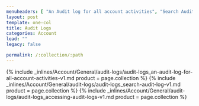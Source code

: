 ```yaml
---
menuheaders: [ "An Audit log for all account activities", "Search Audit Log", "Accessing Audit Logs" ]
layout: post
template: one-col
title: Audit Logs
categories: Account
lead: ""
legacy: false

permalink: /:collection/:path
---
```





<a href="#an-audit-log-for-all-account-activities"></a>{% include _inlines/Account/General/audit-logs/audit-logs_an-audit-log-for-all-account-activities-v1.md  product = page.collection %}
<a href="#search-audit-log"></a>{% include _inlines/Account/General/audit-logs/audit-logs_search-audit-log-v1.md  product = page.collection %}
<a href="#accessing-audit-logs"></a>{% include _inlines/Account/General/audit-logs/audit-logs_accessing-audit-logs-v1.md  product = page.collection %}